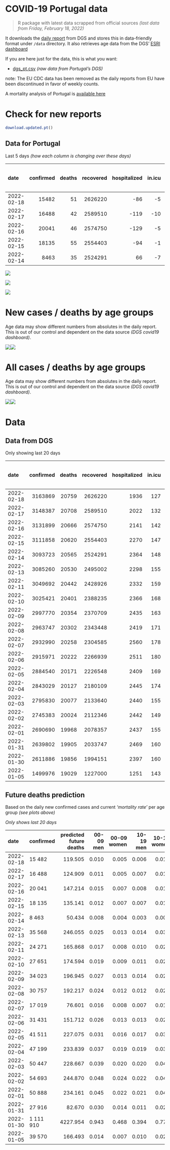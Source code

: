 COVID-19 Portugal data
================

> R package with latest data scrapped from official sources *(last data
> from Friday, February 18, 2022)*

It downloads the [daily
report](https://covid19.min-saude.pt/relatorio-de-situacao/) from DGS
and stores this in data-friendly format under `/data` directory. It also
retrieves age data from the DGS’ [ESRI
dashboard](https://covid19.min-saude.pt/ponto-de-situacao-atual-em-portugal/)

If you are here just for the data, this is what you want:

-   [dgs\_pt.csv](raw/master/data/dgs_pt.csv) *(raw data from Portugal’s
    DGS)*

note: The EU CDC data has been removed as the daily reports from EU have
been discontinued in favor of weekly counts.

A mortality analysis of Portugal is [available
here](https://averissimo.github.io/covid19-analysis/mortality.html)

# Check for new reports

``` r
download.updated.pt()
```

## Data for Portugal

Last 5 days *(how each column is changing over these days)*

| date       | confirmed | deaths | recovered | hospitalized | in.icu | first vaccine | second vaccine | confirmed m 00-09 | confirmed w 00-09 | confirmed m 10-19 | confirmed w 10-19 | confirmed m 20-29 | confirmed w 20-29 | confirmed m 30-39 | confirmed w 30-39 | confirmed m 40-49 | confirmed w 40-49 | confirmed m 50-59 | confirmed w 50-59 | confirmed m 60-69 | confirmed w 60-69 | confirmed m 70-79 | confirmed w 70-79 | confirmed m 80+ | confirmed w 80+ | death m 00-09 | death w 00-09 | death m 10-19 | death w 10-19 | death m 20-29 | death w 20-29 | death m 30-39 | death w 30-39 | death m 40-49 | death w 40-49 | death m 50-59 | death w 50-59 | death m 60-69 | death w 60-69 | death m 70-79 | death w 70-79 | death m 80+ | death w 80+ | contacts |
|:-----------|----------:|-------:|----------:|-------------:|-------:|--------------:|---------------:|------------------:|------------------:|------------------:|------------------:|------------------:|------------------:|------------------:|------------------:|------------------:|------------------:|------------------:|------------------:|------------------:|------------------:|------------------:|------------------:|----------------:|----------------:|--------------:|--------------:|--------------:|--------------:|--------------:|--------------:|--------------:|--------------:|--------------:|--------------:|--------------:|--------------:|--------------:|--------------:|--------------:|--------------:|------------:|------------:|---------:|
| 2022-02-18 |     15482 |     51 |   2626220 |          -86 |     -5 |            NA |             NA |               836 |               791 |              1351 |              1435 |              1041 |              1281 |               944 |              1261 |               926 |              1457 |               609 |               890 |               522 |               610 |               350 |               421 |             269 |             481 |             0 |             0 |             0 |             0 |             0 |             0 |             0 |             0 |             1 |             0 |             1 |             0 |             4 |             0 |            10 |             4 |          15 |          16 |   -11091 |
| 2022-02-17 |     16488 |     42 |   2589510 |         -119 |    -10 |            NA |             NA |               887 |               874 |              1410 |              1502 |              1111 |              1478 |               986 |              1352 |              1032 |              1465 |               698 |               942 |               525 |               625 |               358 |               434 |             274 |             521 |             0 |             0 |             0 |             0 |             0 |             0 |             0 |             0 |             1 |             0 |             3 |             0 |             2 |             1 |             5 |             3 |          15 |          12 |   -15874 |
| 2022-02-16 |     20041 |     46 |   2574750 |         -129 |     -5 |            NA |             NA |              1221 |              1136 |              1784 |              1806 |              1370 |              1576 |              1210 |              1643 |              1274 |              1852 |               789 |              1134 |               550 |               758 |               419 |               548 |             308 |             638 |             0 |             0 |             0 |             0 |             0 |             0 |             0 |             0 |             2 |             0 |             1 |             1 |             1 |             1 |             1 |             6 |          15 |          18 |   -13672 |
| 2022-02-15 |     18135 |     55 |   2554403 |          -94 |     -1 |            NA |             NA |              1010 |              1059 |              1500 |              1499 |              1065 |              1325 |              1142 |              1447 |              1181 |              1754 |               750 |              1150 |               658 |               779 |               480 |               529 |             281 |             508 |             0 |             0 |             0 |             0 |             0 |             0 |             0 |             0 |             0 |             0 |             1 |             0 |             5 |             4 |             5 |             5 |          16 |          19 |   -14501 |
| 2022-02-14 |      8463 |     35 |   2524291 |           66 |     -7 |            NA |             NA |               656 |               618 |               733 |               683 |               506 |               624 |               543 |               691 |               614 |               828 |               346 |               457 |               230 |               292 |               148 |               183 |             115 |             190 |             0 |             0 |             0 |             0 |             1 |             0 |             1 |             0 |             0 |             0 |             2 |             1 |             0 |             2 |             3 |             3 |          15 |           7 |   -13194 |

![](README_files/figure-gfm/totals-1.svg)<!-- -->

![](README_files/figure-gfm/differential-1.svg)<!-- -->

![](README_files/figure-gfm/differential_7days-1.svg)<!-- -->

# New cases / deaths by age groups

Age data may show different numbers from absolutes in the daily report.
This is out of our control and dependent on the data source *(DGS
covid19 dashboard)*.

![](README_files/figure-gfm/new_cases_deaths-1.svg)<!-- -->![](README_files/figure-gfm/new_cases_deaths-2.svg)<!-- -->

# All cases / deaths by age groups

Age data may show different numbers from absolutes in the daily report.
This is out of our control and dependent on the data source *(DGS
covid19 dashboard)*.

![](README_files/figure-gfm/total_cases_deaths-1.svg)<!-- -->![](README_files/figure-gfm/total_cases_deaths-2.svg)<!-- -->

# Data

## Data from DGS

Only showing last 20 days

| date       | confirmed | deaths | recovered | hospitalized | in.icu | confirmed m 00-09 | confirmed w 00-09 | confirmed m 10-19 | confirmed w 10-19 | confirmed m 20-29 | confirmed w 20-29 | confirmed m 30-39 | confirmed w 30-39 | confirmed m 40-49 | confirmed w 40-49 | confirmed m 50-59 | confirmed w 50-59 | confirmed m 60-69 | confirmed w 60-69 | confirmed m 70-79 | confirmed w 70-79 | confirmed m 80+ | confirmed w 80+ | death m 00-09 | death w 00-09 | death m 10-19 | death w 10-19 | death m 20-29 | death w 20-29 | death m 30-39 | death w 30-39 | death m 40-49 | death w 40-49 | death m 50-59 | death w 50-59 | death m 60-69 | death w 60-69 | death m 70-79 | death w 70-79 | death m 80+ | death w 80+ | first vaccine | second vaccine | contacts |
|:-----------|----------:|-------:|----------:|-------------:|-------:|------------------:|------------------:|------------------:|------------------:|------------------:|------------------:|------------------:|------------------:|------------------:|------------------:|------------------:|------------------:|------------------:|------------------:|------------------:|------------------:|----------------:|----------------:|--------------:|--------------:|--------------:|--------------:|--------------:|--------------:|--------------:|--------------:|--------------:|--------------:|--------------:|--------------:|--------------:|--------------:|--------------:|--------------:|------------:|------------:|--------------:|---------------:|---------:|
| 2022-02-18 |   3163869 |  20759 |   2626220 |         1936 |    127 |            168173 |            160622 |            212476 |            210848 |            234289 |            252152 |            229465 |            272075 |            245199 |            305285 |            170044 |            207949 |            107738 |            123379 |             64063 |             72946 |           43265 |           81088 |             2 |             1 |             1 |             2 |            11 |             8 |            33 |            22 |           134 |            85 |           431 |           185 |          1314 |           592 |          2785 |          1704 |        6212 |        7237 |            NA |             NA |   534151 |
| 2022-02-17 |   3148387 |  20708 |   2589510 |         2022 |    132 |            167337 |            159831 |            211125 |            209413 |            233248 |            250871 |            228521 |            270814 |            244273 |            303828 |            169435 |            207059 |            107216 |            122769 |             63713 |             72525 |           42996 |           80607 |             2 |             1 |             1 |             2 |            11 |             8 |            33 |            22 |           133 |            85 |           430 |           185 |          1310 |           592 |          2775 |          1700 |        6197 |        7221 |            NA |             NA |   545242 |
| 2022-02-16 |   3131899 |  20666 |   2574750 |         2141 |    142 |            166450 |            158957 |            209715 |            207911 |            232137 |            249393 |            227535 |            269462 |            243241 |            302363 |            168737 |            206117 |            106691 |            122144 |             63355 |             72091 |           42722 |           80086 |             2 |             1 |             1 |             2 |            11 |             8 |            33 |            22 |           132 |            85 |           427 |           185 |          1308 |           591 |          2770 |          1697 |        6182 |        7209 |            NA |             NA |   561116 |
| 2022-02-15 |   3111858 |  20620 |   2554403 |         2270 |    147 |            165229 |            157821 |            207931 |            206105 |            230767 |            247817 |            226325 |            267819 |            241967 |            300511 |            167948 |            204983 |            106141 |            121386 |             62936 |             71543 |           42414 |           79448 |             2 |             1 |             1 |             2 |            11 |             8 |            33 |            22 |           130 |            85 |           426 |           184 |          1307 |           590 |          2769 |          1691 |        6167 |        7191 |            NA |             NA |   574788 |
| 2022-02-14 |   3093723 |  20565 |   2524291 |         2364 |    148 |            164219 |            156762 |            206431 |            204606 |            229702 |            246492 |            225183 |            266372 |            240786 |            298757 |            167198 |            203833 |            105483 |            120607 |             62456 |             71014 |           42133 |           78940 |             2 |             1 |             1 |             2 |            11 |             8 |            33 |            22 |           130 |            85 |           425 |           184 |          1302 |           586 |          2764 |          1686 |        6151 |        7172 |            NA |             NA |   589289 |
| 2022-02-13 |   3085260 |  20530 |   2495002 |         2298 |    155 |            163563 |            156144 |            205698 |            203923 |            229196 |            245868 |            224640 |            265681 |            240172 |            297929 |            166852 |            203376 |            105253 |            120315 |             62308 |             70831 |           42018 |           78750 |             2 |             1 |             1 |             2 |            10 |             8 |            32 |            22 |           130 |            85 |           423 |           183 |          1302 |           584 |          2761 |          1683 |        6136 |        7165 |            NA |             NA |   602483 |
| 2022-02-11 |   3049692 |  20442 |   2428926 |         2332 |    159 |            161421 |            153993 |            202680 |            200711 |            226931 |            243091 |            222388 |            262663 |            237846 |            294593 |            165382 |            201366 |            104223 |            118982 |             61509 |             69909 |           41479 |           77799 |             2 |             1 |             1 |             2 |            10 |             8 |            32 |            22 |           129 |            84 |           423 |           183 |          1296 |           580 |          2750 |          1677 |        6112 |        7130 |            NA |             NA |   628109 |
| 2022-02-10 |   3025421 |  20401 |   2388235 |         2366 |    168 |            160003 |            152725 |            200568 |            198587 |            225310 |            241194 |            220650 |            260512 |            236261 |            292292 |            164415 |            200057 |            103532 |            118078 |             60967 |             69303 |           41143 |           77111 |             2 |             1 |             1 |             2 |            10 |             8 |            32 |            22 |           129 |            84 |           422 |           182 |          1294 |           579 |          2742 |          1675 |        6097 |        7119 |            NA |             NA |   638788 |
| 2022-02-09 |   2997770 |  20354 |   2370709 |         2435 |    163 |            158404 |            151207 |            198191 |            196052 |            223445 |            238898 |            218735 |            258135 |            234317 |            289729 |            163335 |            198574 |            102749 |            117053 |             60359 |             68684 |           40790 |           76416 |             2 |             1 |             1 |             2 |            10 |             8 |            32 |            22 |           128 |            84 |           422 |           181 |          1293 |           576 |          2738 |          1671 |        6080 |        7103 |            NA |             NA |   646368 |
| 2022-02-08 |   2963747 |  20302 |   2343448 |         2419 |    171 |            156168 |            149148 |            195208 |            193043 |            221247 |            236176 |            216324 |            255109 |            231979 |            286532 |            162002 |            196744 |            101849 |            115883 |             59732 |             67888 |           40381 |           75657 |             2 |             1 |             1 |             2 |            10 |             8 |            32 |            22 |           127 |            84 |           420 |           181 |          1289 |           576 |          2737 |          1665 |        6062 |        7083 |            NA |             NA |   655520 |
| 2022-02-07 |   2932990 |  20258 |   2304585 |         2560 |    178 |            154182 |            147287 |            192606 |            190423 |            219515 |            233951 |            214358 |            252363 |            229776 |            283487 |            160745 |            194978 |            100929 |            114633 |             59038 |             67111 |           39959 |           75001 |             2 |             1 |             1 |             2 |            10 |             8 |            32 |            22 |           127 |            84 |           420 |           181 |          1285 |           574 |          2731 |          1662 |        6044 |        7072 |            NA |             NA |   665534 |
| 2022-02-06 |   2915971 |  20222 |   2266939 |         2511 |    180 |            152863 |            146066 |            191057 |            188983 |            218508 |            232724 |            213173 |            250783 |            228488 |            281765 |            160072 |            194087 |            100528 |            114107 |             58795 |             66818 |           39788 |           74742 |             2 |             1 |             1 |             2 |            10 |             8 |            32 |            22 |           127 |            84 |           419 |           181 |          1281 |           572 |          2728 |          1659 |        6032 |        7061 |            NA |             NA |   664442 |
| 2022-02-05 |   2884540 |  20171 |   2226548 |         2409 |    169 |            150638 |            143978 |            188207 |            186165 |            216556 |            230350 |            210867 |            247909 |            226131 |            278686 |            158849 |            192513 |             99782 |            113158 |             58264 |             66199 |           39478 |           74198 |             2 |             1 |             1 |             2 |            10 |             8 |            32 |            22 |           125 |            83 |           419 |           180 |          1279 |           571 |          2720 |          1653 |        6025 |        7038 |            NA |             NA |   665706 |
| 2022-02-04 |   2843029 |  20127 |   2180109 |         2445 |    174 |            148026 |            141461 |            184572 |            182564 |            213778 |            227277 |            207879 |            244102 |            223037 |            274544 |            157201 |            190289 |             98697 |            111792 |             57481 |             65373 |           38993 |           73366 |             2 |             1 |             1 |             2 |            10 |             8 |            32 |            22 |           123 |            83 |           417 |           180 |          1278 |           571 |          2713 |          1648 |        6018 |        7018 |            NA |             NA |   660347 |
| 2022-02-03 |   2795830 |  20077 |   2133640 |         2440 |    155 |            144948 |            138466 |            180540 |            178615 |            210641 |            223655 |            204353 |            239648 |            219382 |            269803 |            155401 |            187898 |             97524 |            110304 |             56700 |             64365 |           38524 |           72511 |             2 |             1 |             1 |             2 |            10 |             8 |            32 |            22 |           123 |            82 |           415 |           179 |          1275 |           568 |          2706 |          1646 |        6004 |        7001 |            NA |             NA |   653062 |
| 2022-02-02 |   2745383 |  20024 |   2112346 |         2442 |    149 |            141652 |            135259 |            176221 |            174379 |            207373 |            219766 |            200515 |            234773 |            215266 |            264593 |            153523 |            185387 |             96343 |            108729 |             55863 |             63452 |           38073 |           71702 |             2 |             1 |             1 |             2 |            10 |             8 |            32 |            22 |           122 |            82 |           415 |           179 |          1271 |           567 |          2699 |          1642 |        5987 |        6982 |            NA |             NA |   645697 |
| 2022-02-01 |   2690690 |  19968 |   2078357 |         2437 |    155 |            137596 |            131371 |            171512 |            169799 |            204150 |            215760 |            196469 |            229443 |            210926 |            258855 |            151469 |            182744 |             95118 |            107084 |             54983 |             62532 |           37588 |           70809 |             2 |             1 |             1 |             2 |            10 |             8 |            32 |            22 |           121 |            81 |           415 |           179 |          1268 |           566 |          2692 |          1639 |        5964 |        6965 |            NA |             NA |   639307 |
| 2022-01-31 |   2639802 |  19905 |   2033747 |         2469 |    160 |            133778 |            127785 |            167092 |            165568 |            201377 |            212265 |            192852 |            224454 |            206874 |            253595 |            149451 |            180133 |             93872 |            105455 |             54125 |             61558 |           37115 |           70016 |             2 |             1 |             1 |             2 |            10 |             8 |            32 |            22 |           121 |            81 |           415 |           178 |          1265 |           565 |          2683 |          1634 |        5948 |        6937 |            NA |             NA |   633177 |
| 2022-01-30 |   2611886 |  19856 |   1994151 |         2397 |    160 |            131286 |            125484 |            164678 |            163186 |            199752 |            210368 |            190759 |            221715 |            204516 |            250647 |            148374 |            178917 |             93326 |            104703 |             53833 |             61195 |           36955 |           69774 |             2 |             1 |             1 |             2 |            10 |             8 |            32 |            21 |           121 |            81 |           414 |           177 |          1264 |           565 |          2679 |          1631 |        5928 |        6919 |            NA |             NA |   624599 |
| 2022-01-05 |   1499976 |  19029 |   1227000 |         1251 |    143 |             51988 |             50259 |             80876 |             81649 |            125155 |            126917 |            108365 |            118850 |            112433 |            135543 |             92329 |            112344 |             64308 |             70382 |             38308 |             43073 |           29115 |           56632 |             2 |             1 |             1 |             2 |             8 |             5 |            28 |            21 |           117 |            75 |           391 |           165 |          1219 |           535 |          2564 |          1566 |        5673 |        6656 |            NA |             NA |       NA |

## Future deaths prediction

Based on the daily new confirmed cases and current *‘mortality rate’*
per age group *(see plots above)*

*Only shows last 20 days*

| date       | confirmed | predicted future deaths | 00-09 men | 00-09 women | 10-19 men | 10-19 women | 20-29 men | 20-29 women | 30-39 men | 30-39 women | 40-49 men | 40-49 women | 50-59 men | 50-59 women | 60-69 men | 60-69 women | 70-79 men | 70-79 women |  80+ men | 80+ women |
|:-----------|:----------|------------------------:|----------:|------------:|----------:|------------:|----------:|------------:|----------:|------------:|----------:|------------:|----------:|------------:|----------:|------------:|----------:|------------:|---------:|----------:|
| 2022-02-18 | 15 482    |                 119.505 |     0.010 |       0.005 |     0.006 |       0.014 |     0.049 |       0.041 |     0.136 |       0.102 |     0.506 |       0.406 |     1.544 |       0.792 |     6.366 |       2.927 |    15.215 |       9.834 |   38.623 |    42.929 |
| 2022-02-17 | 16 488    |                 124.909 |     0.011 |       0.005 |     0.007 |       0.014 |     0.052 |       0.047 |     0.142 |       0.109 |     0.564 |       0.408 |     1.769 |       0.838 |     6.403 |       2.999 |    15.563 |      10.138 |   39.341 |    46.499 |
| 2022-02-16 | 20 041    |                 147.214 |     0.015 |       0.007 |     0.008 |       0.017 |     0.064 |       0.050 |     0.174 |       0.133 |     0.696 |       0.516 |     2.000 |       1.009 |     6.708 |       3.637 |    18.215 |      12.801 |   44.223 |    56.941 |
| 2022-02-15 | 18 135    |                 135.141 |     0.012 |       0.007 |     0.007 |       0.014 |     0.050 |       0.042 |     0.164 |       0.117 |     0.645 |       0.488 |     1.901 |       1.023 |     8.025 |       3.738 |    20.867 |      12.357 |   40.346 |    45.338 |
| 2022-02-14 | 8 463     |                  50.434 |     0.008 |       0.004 |     0.003 |       0.006 |     0.024 |       0.020 |     0.078 |       0.056 |     0.336 |       0.231 |     0.877 |       0.407 |     2.805 |       1.401 |     6.434 |       4.275 |   16.512 |    16.957 |
| 2022-02-13 | 35 568    |                 246.055 |     0.025 |       0.013 |     0.014 |       0.030 |     0.106 |       0.088 |     0.324 |       0.244 |     1.271 |       0.929 |     3.726 |       1.788 |    12.562 |       6.396 |    34.735 |      21.538 |   77.390 |    84.876 |
| 2022-02-11 | 24 271    |                 165.868 |     0.017 |       0.008 |     0.010 |       0.020 |     0.076 |       0.060 |     0.250 |       0.174 |     0.866 |       0.641 |     2.451 |       1.165 |     8.428 |       4.338 |    23.562 |      14.156 |   48.243 |    61.403 |
| 2022-02-10 | 27 651    |                 174.594 |     0.019 |       0.009 |     0.011 |       0.024 |     0.088 |       0.073 |     0.275 |       0.192 |     1.062 |       0.714 |     2.737 |       1.319 |     9.550 |       4.918 |    26.431 |      14.460 |   50.684 |    62.028 |
| 2022-02-09 | 34 023    |                 196.945 |     0.027 |       0.013 |     0.014 |       0.029 |     0.103 |       0.086 |     0.347 |       0.245 |     1.278 |       0.890 |     3.379 |       1.628 |    10.977 |       5.614 |    27.257 |      18.594 |   58.724 |    67.740 |
| 2022-02-08 | 30 757    |                 192.217 |     0.024 |       0.012 |     0.012 |       0.025 |     0.081 |       0.071 |     0.283 |       0.222 |     1.204 |       0.848 |     3.186 |       1.571 |    11.221 |       5.998 |    30.170 |      18.151 |   60.591 |    58.547 |
| 2022-02-07 | 17 019    |                  76.601 |     0.016 |       0.008 |     0.007 |       0.014 |     0.047 |       0.039 |     0.170 |       0.128 |     0.704 |       0.479 |     1.706 |       0.793 |     4.891 |       2.524 |    10.564 |       6.844 |   24.552 |    23.115 |
| 2022-02-06 | 31 431    |                 151.712 |     0.026 |       0.013 |     0.013 |       0.027 |     0.092 |       0.075 |     0.332 |       0.232 |     1.288 |       0.857 |     3.100 |       1.400 |     9.098 |       4.554 |    23.084 |      14.460 |   44.510 |    48.551 |
| 2022-02-05 | 41 511    |                 227.075 |     0.031 |       0.016 |     0.017 |       0.034 |     0.130 |       0.097 |     0.430 |       0.308 |     1.691 |       1.153 |     4.177 |       1.979 |    13.233 |       6.554 |    34.039 |      19.295 |   69.636 |    74.255 |
| 2022-02-04 | 47 199    |                 233.839 |     0.037 |       0.019 |     0.019 |       0.037 |     0.147 |       0.115 |     0.507 |       0.360 |     1.997 |       1.320 |     4.562 |       2.127 |    14.306 |       7.140 |    33.952 |      23.547 |   67.339 |    76.308 |
| 2022-02-03 | 50 447    |                 228.667 |     0.039 |       0.020 |     0.020 |       0.040 |     0.153 |       0.123 |     0.552 |       0.394 |     2.249 |       1.451 |     4.760 |       2.234 |    14.404 |       7.557 |    36.387 |      21.327 |   64.755 |    72.202 |
| 2022-02-02 | 54 693    |                 244.870 |     0.048 |       0.024 |     0.022 |       0.043 |     0.151 |       0.127 |     0.582 |       0.431 |     2.372 |       1.598 |     5.206 |       2.351 |    14.940 |       7.893 |    38.256 |      21.491 |   69.636 |    79.699 |
| 2022-02-01 | 50 888    |                 234.161 |     0.045 |       0.022 |     0.021 |       0.040 |     0.130 |       0.111 |     0.520 |       0.403 |     2.214 |       1.465 |     5.115 |       2.323 |    15.197 |       7.816 |    37.300 |      22.752 |   67.913 |    70.774 |
| 2022-01-31 | 27 916    |                  82.670 |     0.030 |       0.014 |     0.011 |       0.023 |     0.076 |       0.060 |     0.301 |       0.221 |     1.289 |       0.821 |     2.730 |       1.082 |     6.659 |       3.608 |    12.694 |       8.480 |   22.973 |    21.598 |
| 2022-01-30 | 1 111 910 |                4227.954 |     0.943 |       0.468 |     0.394 |       0.773 |     3.502 |       2.648 |    11.849 |       8.318 |    50.323 |      32.048 |   142.054 |      59.226 |   353.911 |     164.680 |   674.916 |     423.325 | 1125.669 |  1172.907 |
| 2022-01-05 | 39 570    |                 166.493 |     0.014 |       0.007 |     0.010 |       0.021 |     0.172 |       0.125 |     0.475 |       0.283 |     1.898 |       1.104 |     7.140 |       2.780 |    17.416 |       7.778 |    27.431 |      16.983 |   42.069 |    40.787 |
